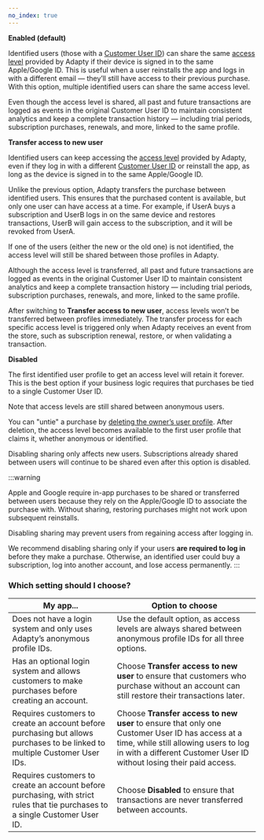 ```yaml
---
no_index: true
---
```


<!--- sharingaccesslevel.md --->

**Enabled (default)**

Identified users (those with a [Customer User ID](identifying-users#setting-customer-user-id-on-configuration)) can share the same [access level](https://adapty.io/docs/access-level) provided by Adapty if their device is signed in to the same Apple/Google ID. This is useful when a user reinstalls the app and logs in with a different email — they’ll still have access to their previous purchase. With this option, multiple identified users can share the same access level.

Even though the access level is shared, all past and future transactions are logged as events in the original Customer User ID to maintain consistent analytics and keep a complete transaction history — including trial periods, subscription purchases, renewals, and more, linked to the same profile.

**Transfer access to new user**

Identified users can keep accessing the [access level](access-level) provided by Adapty, even if they log in with a different [Customer User ID](identifying-users#setting-customer-user-id-on-configuration) or reinstall the app, as long as the device is signed in to the same Apple/Google ID.

Unlike the previous option, Adapty transfers the purchase between identified users. This ensures that the purchased content is available, but only one user can have access at a time. For example, if UserA buys a subscription and UserB logs in on the same device and restores transactions, UserB will gain access to the subscription, and it will be revoked from UserA.

If one of the users (either the new or the old one) is not identified, the access level will still be shared between those profiles in Adapty.

Although the access level is transferred, all past and future transactions are logged as events in the original Customer User ID to maintain consistent analytics and keep a complete transaction history — including trial periods, subscription purchases, renewals, and more, linked to the same profile.

After switching to **Transfer access to new user**, access levels won’t be transferred between profiles immediately. The transfer process for each specific access level is triggered only when Adapty receives an event from the store, such as subscription renewal, restore, or when validating a transaction.

**Disabled**

The first identified user profile to get an access level will retain it forever. This is the best option if your business logic requires that purchases be tied to a single Customer User ID.

Note that access levels are still shared between anonymous users.

You can "untie" a purchase by [deleting the owner’s user profile](server-side-api-specs#delete-users-data). After deletion, the access level becomes available to the first user profile that claims it, whether anonymous or identified.

Disabling sharing only affects new users. Subscriptions already shared between users will continue to be shared even after this option is disabled.

:::warning

Apple and Google require in-app purchases to be shared or transferred between users because they rely on the Apple/Google ID to associate the purchase with. Without sharing, restoring purchases might not work upon subsequent reinstalls.

Disabling sharing may prevent users from regaining access after logging in.

We recommend disabling sharing only if your users **are required to log in** before they make a purchase. Otherwise, an identified user could buy a subscription, log into another account, and lose access permanently.
:::

### Which setting should I choose?

| My app...                                                    | Option to choose                                             |
| ------------------------------------------------------------ | ------------------------------------------------------------ |
| Does not have a login system and only uses Adapty’s anonymous profile IDs. | Use the default option, as access levels are always shared between anonymous profile IDs for all three options. |
| Has an optional login system and allows customers to make purchases before creating an account. | Choose **Transfer access to new user** to ensure that customers who purchase without an account can still restore their transactions later. |
| Requires customers to create an account before purchasing but allows purchases to be linked to multiple Customer User IDs. | Choose **Transfer access to new user** to ensure that only one Customer User ID has access at a time, while still allowing users to log in with a different Customer User ID without losing their paid access. |
| Requires customers to create an account before purchasing, with strict rules that tie purchases to a single Customer User ID. | Choose **Disabled** to ensure that transactions are never transferred between accounts. |
